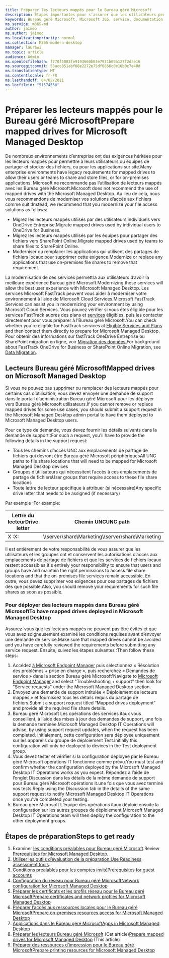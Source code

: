 ```yaml
---
title: Préparer les lecteurs mappés pour le Bureau géré Microsoft
description: Étapes importantes pour s’assurer que les utilisateurs peuvent accéder aux données sur des lecteurs mappés
keywords: Bureau géré Microsoft, Microsoft 365, service, documentation
ms.service: m365-md
author: jaimeo
ms.author: jaimeo
ms.localizationpriority: normal
ms.collection: M365-modern-desktop
manager: laurawi
ms.topic: article
audience: Admin
ms.openlocfilehash: f770f5083fe9193660b03e7971b09a127f2dae16
ms.sourcegitcommit: 53acc851abf68e2272e75df0856c0e16b0c7e48d
ms.translationtype: MT
ms.contentlocale: fr-FR
ms.lasthandoff: 04/02/2021
ms.locfileid: "51574558"
---
```

#  <a name="prepare-mapped-drives-for-microsoft-managed-desktop"></a><span data-ttu-id="a7c32-104">Préparer les lecteurs mappés pour le Bureau géré Microsoft</span><span class="sxs-lookup"><span data-stu-id="a7c32-104">Prepare mapped drives for Microsoft Managed Desktop</span></span>

<span data-ttu-id="a7c32-105">De nombreux environnements d’entreprise ont des exigences héritées pour les lecteurs mappés pour permettre à leurs utilisateurs ou équipes de partager et stocker des fichiers, ou pour les applications sur site.</span><span class="sxs-lookup"><span data-stu-id="a7c32-105">Many enterprise environments have legacy requirements for mapped drives to allow their users or teams to share and store files, or for on-premises applications.</span></span> <span data-ttu-id="a7c32-106">Microsoft ne recommande pas l’utilisation de lecteurs mappés avec les Bureau géré Microsoft.</span><span class="sxs-lookup"><span data-stu-id="a7c32-106">Microsoft does not recommend the use of mapped drives with the Microsoft Managed Desktop.</span></span> <span data-ttu-id="a7c32-107">Au lieu de cela, nous vous recommandons de moderniser vos solutions d’accès aux fichiers comme suit :</span><span class="sxs-lookup"><span data-stu-id="a7c32-107">Instead, we recommend that you modernize your file access solutions as follows:</span></span>
  
- <span data-ttu-id="a7c32-108">Migrez les lecteurs mappés utilisés par des utilisateurs individuels vers OneDrive Entreprise.</span><span class="sxs-lookup"><span data-stu-id="a7c32-108">Migrate mapped drives used by individual users to OneDrive for Business.</span></span> 
- <span data-ttu-id="a7c32-109">Migrez les lecteurs mappés utilisés par les équipes pour partager des fichiers vers SharePoint Online.</span><span class="sxs-lookup"><span data-stu-id="a7c32-109">Migrate mapped drives used by teams to share files to SharePoint Online.</span></span> 
- <span data-ttu-id="a7c32-110">Moderniser ou remplacer les applications qui utilisent des partages de fichiers locaux pour supprimer cette exigence.</span><span class="sxs-lookup"><span data-stu-id="a7c32-110">Modernize or replace any applications that use on-premises file shares to remove that requirement.</span></span>
  
<span data-ttu-id="a7c32-111">La modernisation de ces services permettra aux utilisateurs d’avoir la meilleure expérience Bureau géré Microsoft.</span><span class="sxs-lookup"><span data-stu-id="a7c32-111">Modernizing these services will allow the best user experience with Microsoft Managed Desktop.</span></span> <span data-ttu-id="a7c32-112">Les services Microsoft FastTrack peuvent vous aider à moderniser votre environnement à l’aide de Microsoft Cloud Services.</span><span class="sxs-lookup"><span data-stu-id="a7c32-112">Microsoft FastTrack Services can assist you in modernizing your environment by using Microsoft Cloud Services.</span></span> <span data-ttu-id="a7c32-113">Vous pouvez vérifier si vous êtes éligible pour les services FastTrack auprès des plans et [services](/fasttrack/m365-eligible-services-and-plans) éligibles, puis les contacter directement pour vous préparer à l’Bureau géré Microsoft.</span><span class="sxs-lookup"><span data-stu-id="a7c32-113">You can check whether you're eligible for FastTrack services at [Eligible Services and Plans](/fasttrack/m365-eligible-services-and-plans) and then contact them directly to prepare for Microsoft Managed Desktop.</span></span> <span data-ttu-id="a7c32-114">Pour obtenir des informations sur fastTrack OneDrive Entreprise ou SharePoint migration en ligne, voir [Migration des données.](/fasttrack/o365-data-migration)</span><span class="sxs-lookup"><span data-stu-id="a7c32-114">For background about FastTrack OneDrive for Business or SharePoint Online Migration, see [Data Migration](/fasttrack/o365-data-migration).</span></span>

## <a name="mapped-drives-on-microsoft-managed-desktop"></a><span data-ttu-id="a7c32-115">Lecteurs Bureau géré Microsoft</span><span class="sxs-lookup"><span data-stu-id="a7c32-115">Mapped drives on Microsoft Managed Desktop</span></span>
 
<span data-ttu-id="a7c32-116">Si vous ne pouvez pas supprimer ou remplacer des lecteurs mappés pour certains cas d’utilisation, vous devez envoyer une demande de support dans le portail d’administration Bureau géré Microsoft pour les déployer vers Bureau géré Microsoft utilisateurs.</span><span class="sxs-lookup"><span data-stu-id="a7c32-116">If you cannot remove or replace mapped drives for some use cases, you should submit a support request in the Microsoft Managed Desktop admin portal to have them deployed to Microsoft Managed Desktop users.</span></span>
    
<span data-ttu-id="a7c32-117">Pour ce type de demande, vous devez fournir les détails suivants dans la demande de support :</span><span class="sxs-lookup"><span data-stu-id="a7c32-117">For such a request, you'll have to provide the following details in the support request:</span></span> 

- <span data-ttu-id="a7c32-118">Tous les chemins d’accès UNC aux emplacements de partage de fichiers qui devront être Bureau géré Microsoft périphériques</span><span class="sxs-lookup"><span data-stu-id="a7c32-118">All UNC paths to file share locations that will need to be mapped for Microsoft Managed Desktop devices</span></span> 
- <span data-ttu-id="a7c32-119">Groupes d’utilisateurs qui nécessitent l’accès à ces emplacements de partage de fichiers</span><span class="sxs-lookup"><span data-stu-id="a7c32-119">User groups that require access to these file share locations</span></span> 
- <span data-ttu-id="a7c32-120">Toute lettre de lecteur spécifique à attribuer (si nécessaire)</span><span class="sxs-lookup"><span data-stu-id="a7c32-120">Any specific drive letter that needs to be assigned (if necessary)</span></span>

<span data-ttu-id="a7c32-121">Par exemple :</span><span class="sxs-lookup"><span data-stu-id="a7c32-121">For example:</span></span>

| <span data-ttu-id="a7c32-122">Lettre du lecteur</span><span class="sxs-lookup"><span data-stu-id="a7c32-122">Drive letter</span></span> | <span data-ttu-id="a7c32-123">Chemin UNC</span><span class="sxs-lookup"><span data-stu-id="a7c32-123">UNC path</span></span> | <span data-ttu-id="a7c32-124">Groupe d’utilisateurs</span><span class="sxs-lookup"><span data-stu-id="a7c32-124">User group</span></span> |
|--------------|----------|------------|
| <span data-ttu-id="a7c32-125">X :</span><span class="sxs-lookup"><span data-stu-id="a7c32-125">X:</span></span>  | <span data-ttu-id="a7c32-126">\\\server\share\Marketing</span><span class="sxs-lookup"><span data-stu-id="a7c32-126">\\\server\share\Marketing</span></span> | <span data-ttu-id="a7c32-127">ContosoMarketing</span><span class="sxs-lookup"><span data-stu-id="a7c32-127">ContosoMarketing</span></span> |

<span data-ttu-id="a7c32-128">Il est entièrement de votre responsabilité de vous assurer que les utilisateurs et les groupes ont et conservent les autorisations d’accès aux emplacements de partage de fichiers et que les services de fichiers locaux restent accessibles.</span><span class="sxs-lookup"><span data-stu-id="a7c32-128">It's entirely your responsibility to ensure that users and groups have and maintain the right permissions to access file share locations and that the on-premises file services remain accessible.</span></span> <span data-ttu-id="a7c32-129">En outre, vous devez supprimer vos exigences pour ces partages de fichiers dès que possible.</span><span class="sxs-lookup"><span data-stu-id="a7c32-129">Also, you should remove your requirements for such file shares as soon as possible.</span></span>

### <a name="to-have-mapped-drives-deployed-in-microsoft-managed-desktop"></a><span data-ttu-id="a7c32-130">Pour déployer des lecteurs mappés dans Bureau géré Microsoft</span><span class="sxs-lookup"><span data-stu-id="a7c32-130">To have mapped drives deployed in Microsoft Managed Desktop</span></span>
 
<span data-ttu-id="a7c32-131">Assurez-vous que les lecteurs mappés ne peuvent pas être évités et que vous avez soigneusement examiné les conditions requises avant d’envoyer une demande de service.</span><span class="sxs-lookup"><span data-stu-id="a7c32-131">Make sure that mapped drives cannot be avoided and you have carefully reviewed the requirements before submitting any service request.</span></span> <span data-ttu-id="a7c32-132">Ensuite, suivez les étapes suivantes :</span><span class="sxs-lookup"><span data-stu-id="a7c32-132">Then follow these steps:</span></span>

1. <span data-ttu-id="a7c32-133">Accédez [à Microsoft Endpoint Manager](https://endpoint.microsoft.com/) puis sélectionnez « Résolution des problèmes + prise en charge », puis recherchez « Demandes de service » dans la section Bureau géré Microsoft'</span><span class="sxs-lookup"><span data-stu-id="a7c32-133">Navigate to [Microsoft Endpoint Manager](https://endpoint.microsoft.com/) and select "Troubleshooting + support" then look for "Service requests" under the Microsoft Managed Desktop section.</span></span>  
2. <span data-ttu-id="a7c32-134">Envoyez une demande de support intitulée « Déploiement de lecteurs mappés » et fournissez tous les détails requis du partage de fichiers.</span><span class="sxs-lookup"><span data-stu-id="a7c32-134">Submit a support request titled “Mapped drives deployment” and provide all the required file share details.</span></span>  
3. <span data-ttu-id="a7c32-135">Bureau géré Microsoft Les opérations des services itaux vous conseillent, à l’aide des mises à jour des demandes de support, une fois la demande terminée.</span><span class="sxs-lookup"><span data-stu-id="a7c32-135">Microsoft Managed Desktop IT Operations will advise, by using support request updates, when the request has been completed.</span></span> <span data-ttu-id="a7c32-136">Initialement, cette configuration sera déployée uniquement sur les appareils du groupe de déploiement Test.</span><span class="sxs-lookup"><span data-stu-id="a7c32-136">Initially this configuration will only be deployed to devices in the Test deployment group.</span></span>  
4. <span data-ttu-id="a7c32-137">Vous devez tester et vérifier si la configuration déployée par le Bureau géré Microsoft opérations IT fonctionne comme prévu.</span><span class="sxs-lookup"><span data-stu-id="a7c32-137">You must test and confirm whether the configuration deployed by the Microsoft Managed Desktop IT Operations works as you expect.</span></span> <span data-ttu-id="a7c32-138">Répondez à l’aide de l’onglet Discussion dans les détails de la même demande de support pour Bureau géré Microsoft opérations it.une fois que vous avez terminé vos tests.</span><span class="sxs-lookup"><span data-stu-id="a7c32-138">Reply using the Discussion tab in the details of the same support request to notify Microsoft Managed Desktop IT Operations once you've completed your testing.</span></span>  
5. <span data-ttu-id="a7c32-139">Bureau géré Microsoft L’équipe des opérations itaux déploie ensuite la configuration sur les autres groupes de déploiement.</span><span class="sxs-lookup"><span data-stu-id="a7c32-139">Microsoft Managed Desktop IT Operations team will then deploy the configuration to the other deployment groups.</span></span> 

## <a name="steps-to-get-ready"></a><span data-ttu-id="a7c32-140">Étapes de préparation</span><span class="sxs-lookup"><span data-stu-id="a7c32-140">Steps to get ready</span></span>

1. <span data-ttu-id="a7c32-141">Examiner [les conditions préalables pour Bureau géré Microsoft](prerequisites.md).</span><span class="sxs-lookup"><span data-stu-id="a7c32-141">Review [Prerequisites for Microsoft Managed Desktop](prerequisites.md).</span></span>
2. <span data-ttu-id="a7c32-142">[Utiliser les outils d’évaluation de la préparation.](readiness-assessment-tool.md)</span><span class="sxs-lookup"><span data-stu-id="a7c32-142">[Use Readiness assessment tools](readiness-assessment-tool.md).</span></span>
3. [<span data-ttu-id="a7c32-143">Conditions préalables pour les comptes invité</span><span class="sxs-lookup"><span data-stu-id="a7c32-143">Prerequisites for guest accounts</span></span>](guest-accounts.md)
4. [<span data-ttu-id="a7c32-144">Configuration du réseau pour Bureau géré Microsoft</span><span class="sxs-lookup"><span data-stu-id="a7c32-144">Network configuration for Microsoft Managed Desktop</span></span>](network.md)
5. [<span data-ttu-id="a7c32-145">Préparer les certificats et les profils réseau pour le Bureau géré Microsoft</span><span class="sxs-lookup"><span data-stu-id="a7c32-145">Prepare certificates and network profiles for Microsoft Managed Desktop</span></span>](certs-wifi-lan.md)
6. [<span data-ttu-id="a7c32-146">Préparer l’accès aux ressources locales pour le Bureau géré Microsoft</span><span class="sxs-lookup"><span data-stu-id="a7c32-146">Prepare on-premises resources access for Microsoft Managed Desktop</span></span>](authentication.md)
7. [<span data-ttu-id="a7c32-147">Applications dans le Bureau géré Microsoft</span><span class="sxs-lookup"><span data-stu-id="a7c32-147">Apps in Microsoft Managed Desktop</span></span>](apps.md)
8. <span data-ttu-id="a7c32-148">[Préparer les lecteurs Bureau géré Microsoft](mapped-drives.md) (Cet article)</span><span class="sxs-lookup"><span data-stu-id="a7c32-148">[Prepare mapped drives for Microsoft Managed Desktop](mapped-drives.md) (This article)</span></span>
9. [<span data-ttu-id="a7c32-149">Préparer des ressources d’impression pour le Bureau géré Microsoft</span><span class="sxs-lookup"><span data-stu-id="a7c32-149">Prepare printing resources for Microsoft Managed Desktop</span></span>](printing.md)
